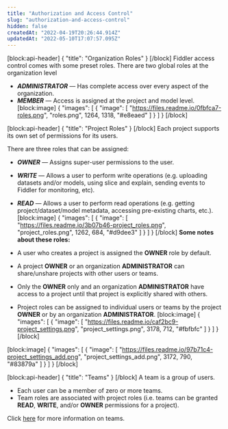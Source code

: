 ```yaml
---
title: "Authorization and Access Control"
slug: "authorization-and-access-control"
hidden: false
createdAt: "2022-04-19T20:26:44.914Z"
updatedAt: "2022-05-10T17:07:57.095Z"
---
```

[block:api-header]
{
  "title": "Organization Roles"
}
[/block]
Fiddler access control comes with some preset roles. There are two global roles at the organization level 

* ***ADMINISTRATOR*** — Has complete access over every aspect of the organization.
* ***MEMBER*** — Access is assigned at the project and model level.
[block:image]
{
  "images": [
    {
      "image": [
        "https://files.readme.io/0fbfca7-roles.png",
        "roles.png",
        1264,
        1318,
        "#e8eaed"
      ]
    }
  ]
}
[/block]

[block:api-header]
{
  "title": "Project Roles"
}
[/block]
Each project supports its own set of permissions for its users.

There are three roles that can be assigned:

* ***OWNER*** — Assigns super-user permissions to the user.
* ***WRITE*** — Allows a user to perform write operations (e.g. uploading datasets and/or models, using slice and explain, sending events to Fiddler for monitoring, etc).
* ***READ*** — Allows a user to perform read operations (e.g. getting project/dataset/model metadata, accessing pre-existing charts, etc.).
[block:image]
{
  "images": [
    {
      "image": [
        "https://files.readme.io/3b07b46-project_roles.png",
        "project_roles.png",
        1262,
        684,
        "#d9dee3"
      ]
    }
  ]
}
[/block]
**Some notes about these roles:**

* A user who creates a project is assigned the **OWNER** role by default.
* A project **OWNER** or an organization **ADMINISTRATOR** can share/unshare projects with other users or teams.
* Only the **OWNER** only and an organization **ADMINISTRATOR** have access to a project until that project is explicitly shared with others.
* Project roles can be assigned to individual users or teams by the project
**OWNER** or by an organization **ADMINISTRATOR**.
[block:image]
{
  "images": [
    {
      "image": [
        "https://files.readme.io/caf2bc9-project_settings.png",
        "project_settings.png",
        3178,
        712,
        "#fbfbfc"
      ]
    }
  ]
}
[/block]

[block:image]
{
  "images": [
    {
      "image": [
        "https://files.readme.io/97b71c4-project_settings_add.png",
        "project_settings_add.png",
        3172,
        790,
        "#83879a"
      ]
    }
  ]
}
[/block]

[block:api-header]
{
  "title": "Teams"
}
[/block]
A team is a group of users.

* Each user can be a member of zero or more teams.
* Team roles are associated with project roles (i.e. teams can be granted
**READ**, **WRITE**, and/or **OWNER** permissions for a project).

Click [here](doc:settings#teams) for more information on teams.

[^1]: *Join our [community Slack](http://fiddler-community.slack.com/) to ask any questions*